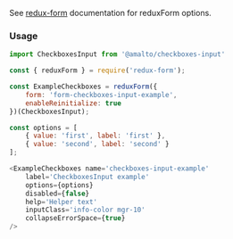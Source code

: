See [redux-form](https://redux-form.com/6.0.0-rc.1/docs/api/reduxform.md/) documentation for reduxForm options.

### Usage

```typescript
import CheckboxesInput from '@amalto/checkboxes-input'
```

```javascript
const { reduxForm } = require('redux-form');

const ExampleCheckboxes = reduxForm({
    form: 'form-checkboxes-input-example',
    enableReinitialize: true
})(CheckboxesInput);

const options = [
    { value: 'first', label: 'first' },
    { value: 'second', label: 'second' }
];

<ExampleCheckboxes name='checkboxes-input-example'
    label='CheckboxesInput example'
    options={options}
    disabled={false}
    help='Helper text'
    inputClass='info-color mgr-10'
    collapseErrorSpace={true}
/>
```